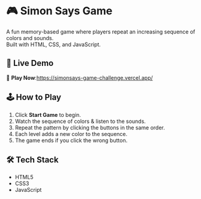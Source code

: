 # 🎮 Simon Says Game

A fun memory-based game where players repeat an increasing sequence of colors and sounds.  
Built with HTML, CSS, and JavaScript.

## 🚀 Live Demo
🔗 **Play Now**:https://simonsays-game-challenge.vercel.app/
## 🕹 How to Play
1. Click **Start Game** to begin.
2. Watch the sequence of colors & listen to the sounds.
3. Repeat the pattern by clicking the buttons in the same order.
4. Each level adds a new color to the sequence.
5. The game ends if you click the wrong button.


## 🛠 Tech Stack
- HTML5
- CSS3
- JavaScript 




